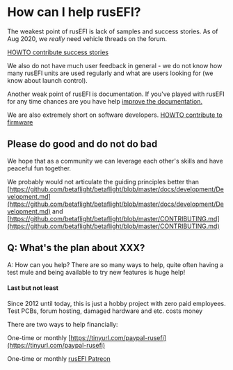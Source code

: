 
# How can I help rusEFI?

The weakest point of rusEFI is lack of samples and success stories. As of Aug 2020, we _really_ need vehicle threads on the forum.

[HOWTO contribute success stories](HOWTO-contribute-success-stories)

We also do not have much user feedback in general - we do not know how many rusEFI units are used regularly and what are users looking for (we know about launch control).

Another weak point of rusEFI is documentation. If you've played with rusEFI for any time chances are you have help [improve the documentation.](HOWTO-contribute-to-documentation)


We are also extremely short on software developers. [HOWTO contribute to firmware](HOWTO-contribute-to-firmware)


## Please do good and do not do bad

We hope that as a community we can leverage each other's skills and have peaceful fun together.

We probably would not articulate the guiding principles better than [https://github.com/betaflight/betaflight/blob/master/docs/development/Development.md](https://github.com/betaflight/betaflight/blob/master/docs/development/Development.md) and [https://github.com/betaflight/betaflight/blob/master/CONTRIBUTING.md](https://github.com/betaflight/betaflight/blob/master/CONTRIBUTING.md)

## Q: What's the plan about XXX?

A: How can you help? There are so many ways to help, quite often having a test mule and being available to try new features is huge help!

#### Last but not least

Since 2012 until today, this is just a hobby project with zero paid employees. Test PCBs, forum hosting, damaged hardware and etc. costs money

There are two ways to help financially: 

One-time or monthly [https://tinyurl.com/paypal-rusefi](https://tinyurl.com/paypal-rusefi)  

One-time or monthly [rusEFI Patreon](https://www.patreon.com/rusefi)   
